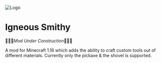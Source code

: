 ![Logo](https://i.imgur.com/H7aHM8H.png)
# Igneous Smithy
:rotating_light::woman_mechanic:*Mod Under Construction*:man_mechanic::rotating_light:

A mod for Minecraft 1.16 which adds the ability to craft custom tools out of different materials. Currently only the pickaxe & the shovel is supported.
